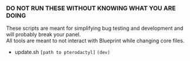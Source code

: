 ### DO NOT RUN THESE WITHOUT KNOWING WHAT YOU ARE DOING
These scripts are meant for simplifying bug testing and development and will probably break your panel.\
All tools are meant to not interact with Blueprint while changing core files.


* update.sh `[path to pterodactyl]` `(dev)`